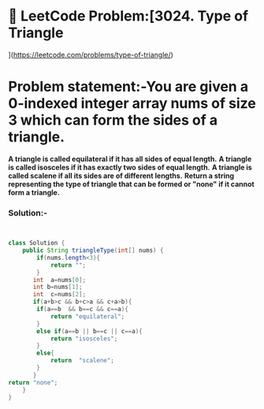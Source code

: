 # 📌 LeetCode Problem:[3024. Type of Triangle


](https://leetcode.com/problems/type-of-triangle/)

# **Problem statement:-You are given a 0-indexed integer array nums of size 3 which can form the sides of a triangle.**

**A triangle is called equilateral if it has all sides of equal length.**
**A triangle is called isosceles if it has exactly two sides of equal length.**
**A triangle is called scalene if all its sides are of different lengths.**
**Return a string representing the type of triangle that can be formed or "none" if it cannot form a triangle.**





### Solution:-

``` java


class Solution {
    public String triangleType(int[] nums) {
        if(nums.length<3){
            return "";
        }
       int  a=nums[0];
       int b=nums[1];
       int  c=nums[2];
       if(a+b>c && b+c>a && c+a>b){
        if(a==b  && b==c && c==a){
            return "equilateral";
        }
        else if(a==b || b==c || c==a){
            return "isosceles";
        }
        else{
            return  "scalene";
        }
       }
return "none";
    }
}
